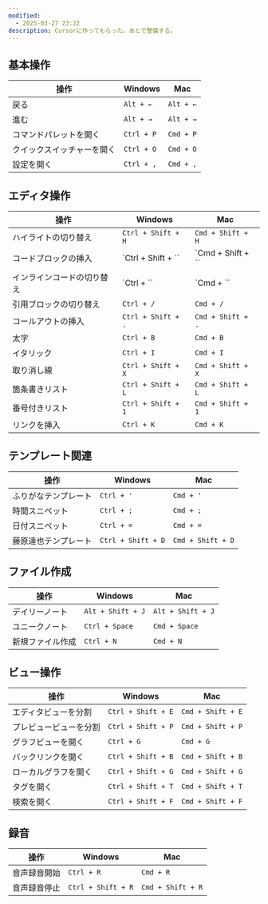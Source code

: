 ```yaml
---
modified:
  - 2025-03-27 23:22
description: Cursorに作ってもらった。あとで整備する。
---
```


## 基本操作
| 操作            | Windows            | Mac               |
| ------------- | ------------------ | ----------------- |
| 戻る            | `Alt + ←`          | `Alt + ←`         |
| 進む            | `Alt + →`          | `Alt + →`         |
| コマンドパレットを開く   | `Ctrl + P`         | `Cmd + P`         |
| クイックスイッチャーを開く | `Ctrl + O`         | `Cmd + O`         |
| 設定を開く         | `Ctrl + ,`         | `Cmd + ,`         |

## エディタ操作
| 操作 | Windows | Mac |
|------|---------|-----|
| ハイライトの切り替え | `Ctrl + Shift + H` | `Cmd + Shift + H` |
| コードブロックの挿入 | `Ctrl + Shift + `` | `Cmd + Shift + `` |
| インラインコードの切り替え | `Ctrl + `` | `Cmd + `` |
| 引用ブロックの切り替え | `Ctrl + /` | `Cmd + /` |
| コールアウトの挿入 | `Ctrl + Shift + .` | `Cmd + Shift + .` |
| 太字 | `Ctrl + B` | `Cmd + B` |
| イタリック | `Ctrl + I` | `Cmd + I` |
| 取り消し線 | `Ctrl + Shift + X` | `Cmd + Shift + X` |
| 箇条書きリスト | `Ctrl + Shift + L` | `Cmd + Shift + L` |
| 番号付きリスト | `Ctrl + Shift + 1` | `Cmd + Shift + 1` |
| リンクを挿入 | `Ctrl + K` | `Cmd + K` |

## テンプレート関連
| 操作 | Windows | Mac |
|------|---------|-----|
| ふりがなテンプレート | `Ctrl + '` | `Cmd + '` |
| 時間スニペット | `Ctrl + ;` | `Cmd + ;` |
| 日付スニペット | `Ctrl + =` | `Cmd + =` |
| 藤原達也テンプレート | `Ctrl + Shift + D` | `Cmd + Shift + D` |

## ファイル作成
| 操作 | Windows | Mac |
|------|---------|-----|
| デイリーノート | `Alt + Shift + J` | `Alt + Shift + J` |
| ユニークノート | `Ctrl + Space` | `Cmd + Space` |
| 新規ファイル作成 | `Ctrl + N` | `Cmd + N` |

## ビュー操作
| 操作 | Windows | Mac |
|------|---------|-----|
| エディタビューを分割 | `Ctrl + Shift + E` | `Cmd + Shift + E` |
| プレビュービューを分割 | `Ctrl + Shift + P` | `Cmd + Shift + P` |
| グラフビューを開く | `Ctrl + G` | `Cmd + G` |
| バックリンクを開く | `Ctrl + Shift + B` | `Cmd + Shift + B` |
| ローカルグラフを開く | `Ctrl + Shift + G` | `Cmd + Shift + G` |
| タグを開く | `Ctrl + Shift + T` | `Cmd + Shift + T` |
| 検索を開く | `Ctrl + Shift + F` | `Cmd + Shift + F` |

## 録音
| 操作            | Windows            | Mac               |
| ------------- | ------------------ | ----------------- |
| 音声録音開始        | `Ctrl + R`         | `Cmd + R`         |
| 音声録音停止        | `Ctrl + Shift + R` | `Cmd + Shift + R` |

